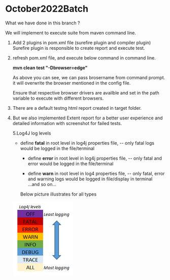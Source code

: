 # October2022Batch

What we have done in this branch ?

We will implement to execute suite from maven command line.

1. Add 2 plugins in pom.xml file (surefire plugin and compiler plugin)
    Surefire plugin is responsible to create report and execute test.

2. refresh pom.xml file, and execute below command in command line.

    **mvn clean test  "-Dbrowser=edge"**

    As above you can see, we can pass brosername from command prompt. it will overwrite the browser mentioned in the config file.

    Ensure that respective browser drivers are availble and set in the path variable to execute with different browsers.

3. There are a default testng html report created in target folder.
4. But we also implemented Extent report for a better user experience and detailed information with screenshot for failed tests.

   5.Log4J log levels
      - define **fatal** in root level in log4j properties file,
      -- only fatal logs would be logged in the file/terminal
   
        - define **error** in root level in log4j properties file,
        -- only fatal and error would be logged in the file/terminal
   
        - define **warn** in root level in log4 properties file,
             -- only fatal, error and warning logs would be logged in file/display in terminal
        ...and so on...

        Below picture illustrates for all types
        
      ![img.png](log4_levels_image.png)